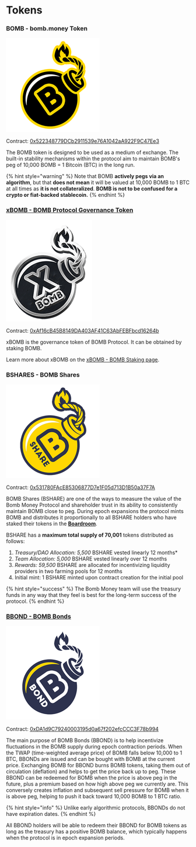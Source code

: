# Tokens

### BOMB - bomb.money Token

![bomb.money (BOMB)](<../.gitbook/assets/bomb-256 (1).png>)

Contract: [0x522348779DCb2911539e76A1042aA922F9C47Ee3](https://bscscan.com/address/0x522348779dcb2911539e76a1042aa922f9c47ee3)

The BOMB token is designed to be used as a medium of exchange. The built-in stability mechanisms within the protocol aim to maintain BOMB's peg of 10,000 BOMB = 1 Bitcoin (BTC) in the long run.&#x20;

{% hint style="warning" %}
Note that BOMB **actively pegs via an algorithm**, but that **does not mean** it will be valued at 10,000 BOMB to 1 BTC at all times as **it is not collateralized**. **BOMB is not to be confused for a crypto or fiat-backed stablecoin.**
{% endhint %}

### [xBOMB - BOMB Protocol Governance Token](xbomb-bomb-staking.md)

![xBOMB](../.gitbook/assets/xbomb-logo.png)

Contract: [0xAf16cB45B8149DA403AF41C63AbFEBFbcd16264b](https://bscscan.com/address/0xaf16cb45b8149da403af41c63abfebfbcd16264b)

xBOMB is the governance token of BOMB Protocol.  It can be obtained by staking BOMB.

Learn more about xBOMB on the [xBOMB - BOMB Staking page](xbomb-bomb-staking.md).

### BSHARES - BOMB Shares

![BSHARE](<../.gitbook/assets/bshare-256 (1).png>)

Contract: [0x531780FAcE85306877D7e1F05d713D1B50a37F7A](https://bscscan.com/address/0x531780face85306877d7e1f05d713d1b50a37f7a)

BOMB Shares (BSHARE) are one of the ways to measure the value of the Bomb Money Protocol and shareholder trust in its ability to consistently maintain BOMB close to peg. During epoch expansions the protocol mints BOMB and distributes it proportionally to all BSHARE holders who have staked their tokens in the [**Boardroom**](boardroom.md).

BSHARE has a **maximum total supply of 70,001** tokens distributed as follows:

1. _Treasury/DAO Allocation: 5,500_ BSHARE vested linearly 12 months\*
2. _Team Allocation: 5,000_ BSHARE vested linearly over 12 months
3. _Rewards: 59,500_ BSHARE are allocated for incentivizing liquidity providers in two farming pools for 12 months
4. Initial mint: 1 BSHARE minted upon contract creation for the initial pool

{% hint style="success" %}
The Bomb Money team will use the treasury funds in any way that they feel is best for the long-term success of the protocol.&#x20;
{% endhint %}

### [BBOND - BOMB Bonds](bonds-mechanism.md)

![BBOND](<../.gitbook/assets/bbond-256 (1).png>)

Contract: [0xDA1d9C79240003195d0a67f202efcCCC3F78b994](https://bscscan.com/address/0xda1d9c79240003195d0a67f202efcccc3f78b994)

The main purpose of BOMB Bonds (BBOND) is to help incentivize fluctuations in the BOMB supply during epoch contraction periods. When the TWAP (time-weighted average price) of BOMB falls below 10,000 to 1 BTC, BBONDs are issued and can be bought with BOMB at the current price. Exchanging BOMB for BBOND burns BOMB tokens, taking them out of circulation (deflation) and helps to get the price back up to peg. These BBOND can be redeemed for BOMB when the price is above peg in the future, plus a premium based on how high above peg we currently are. This conversely creates inflation and subsequent sell pressure for BOMB when it is above peg, helping to push it back toward 10,000 BOMB to 1 BTC ratio.

{% hint style="info" %}
Unlike early algorithmic protocols, BBONDs do not have expiration dates.
{% endhint %}

All BBOND holders will be able to redeem their BBOND for BOMB tokens as long as the treasury has a positive BOMB balance, which typically happens when the protocol is in epoch expansion periods.
